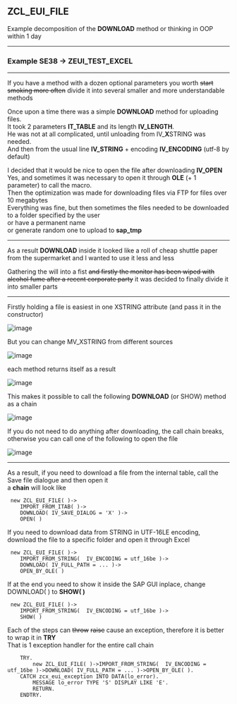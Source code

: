 ## ZCL_EUI_FILE

Example decomposition of the **DOWNLOAD** method or thinking in OOP within 1 day

***

### Example SE38 -> ZEUI_TEST_EXCEL

---

If you have a method with a dozen optional parameters you worth ~~start smoking more often~~ divide it into several smaller and more understandable methods

Once upon a time there was a simple **DOWNLOAD** method for uploading files.\
It took 2 parameters __IT_TABLE__ and its length __IV_LENGTH__.\
He was not at all complicated, until unloading from IV_**X**STRING was needed.\
And then from the usual line __IV_STRING__ + encoding __IV_ENCODING__ (utf-8 by default)

I decided that it would be nice to open the file after downloading __IV_OPEN__\
Yes, and sometimes it was necessary to open it through __OLE__ (+ 1 parameter) to call the macro.\
Then the optimization was made for downloading files via FTP for files over 10 megabytes\
Everything was fine, but then sometimes the files needed to be downloaded to a folder specified by the user\
or have a permanent name\
or generate random one to upload to **sap_tmp**

---

As a result **DOWNLOAD** inside it looked like a roll of cheap shuttle paper from the supermarket and I wanted to use it less and less   

Gathering the will into a fist ~~and firstly the monitor has been wiped with alcohol fume after a recent corporate party~~ it was decided to finally divide it into smaller parts

---

Firstly holding a file is easiest in one XSTRING attribute (and pass it in the constructor)

![image](https://user-images.githubusercontent.com/36256417/80464453-40c27c80-8953-11ea-99ae-545095f7c6aa.png)

But you can change MV_XSTRING from different sources

![image](https://user-images.githubusercontent.com/36256417/80464724-a44caa00-8953-11ea-88e7-85dd847929af.png)

each method returns itself as a result

![image](https://user-images.githubusercontent.com/36256417/80464964-f7bef800-8953-11ea-868b-1b9ce63cc315.png)

This makes it possible to call the following **DOWNLOAD** (or SHOW) method as a chain

![image](https://user-images.githubusercontent.com/36256417/80465232-5be1bc00-8954-11ea-9d4b-af93f9ba04e8.png)

If you do not need to do anything after downloading, the call chain breaks, otherwise you can call one of the following to open the file

![image](https://user-images.githubusercontent.com/36256417/80465722-f3dfa580-8954-11ea-981a-ed28670df1a2.png) 

---

As a result, if you need to download a file from the internal table, call the Save file dialogue and then open it\
a **chain** will look like

```abap
 new ZCL_EUI_FILE( )->
    IMPORT_FROM_ITAB( )->
    DOWNLOAD( IV_SAVE_DIALOG = 'X' )->
    OPEN( )
```

If you need to download data from STRING in UTF-16LE encoding, download the file to a specific folder and open it through Excel

```abap
 new ZCL_EUI_FILE( )->
    IMPORT_FROM_STRING(  IV_ENCODING = utf_16be )->
    DOWNLOAD( IV_FULL_PATH = ... )->
    OPEN_BY_OLE( )
```

If at the end you need to show it inside the SAP GUI inplace, change DOWNLOAD( ) to **SHOW( )**

```abap
 new ZCL_EUI_FILE( )->
    IMPORT_FROM_STRING(  IV_ENCODING = utf_16be )->
    SHOW( )
```

Each of the steps can ~~throw~~ ~~raise~~ cause an exception, therefore it is better to wrap it in **TRY**\
That is 1 exception handler for the entire call chain
```abap
    TRY.
        new ZCL_EUI_FILE( )->IMPORT_FROM_STRING(  IV_ENCODING = utf_16be )->DOWNLOAD( IV_FULL_PATH = ... )->OPEN_BY_OLE( ).
    CATCH zcx_eui_exception INTO DATA(lo_error).
        MESSAGE lo_error TYPE 'S' DISPLAY LIKE 'E'.
        RETURN.
    ENDTRY. 
```
